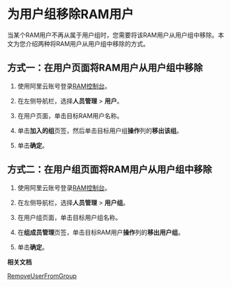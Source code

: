 # 为用户组移除RAM用户

当某个RAM用户不再从属于用户组时，您需要将该RAM用户从用户组中移除。本文为您介绍两种将RAM用户从用户组中移除的方式。

## 方式一：在用户页面将RAM用户从用户组中移除

1.  使用阿里云账号登录[RAM控制台](https://ram.console.aliyun.com/)。

2.  在左侧导航栏，选择**人员管理** \> **用户**。

3.  在用户页面，单击目标RAM用户名称。

4.  单击**加入的组**页签，然后单击目标用户组**操作**列的**移出该组**。

5.  单击**确定**。


## 方式二：在用户组页面将RAM用户从用户组中移除

1.  使用阿里云账号登录[RAM控制台](https://ram.console.aliyun.com/)。

2.  在左侧导航栏，选择**人员管理** \> **用户组**。

3.  在用户组页面，单击目标用户组名称。

4.  在**组成员管理**页签，单击目标RAM用户**操作**列的**移出用户组**。

5.  单击**确定**。


**相关文档**  


[RemoveUserFromGroup](/intl.zh-CN/API参考/API参考（RAM）/组管理接口/RemoveUserFromGroup.md)

